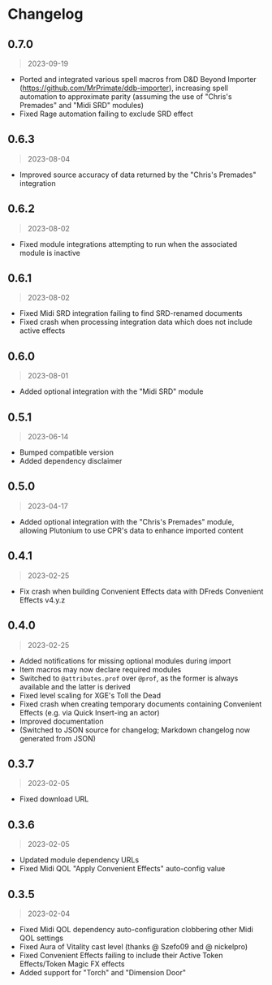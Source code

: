 # Changelog

## 0.7.0

> 2023-09-19

- Ported and integrated various spell macros from D&D Beyond Importer (<https://github.com/MrPrimate/ddb-importer>), increasing spell automation to approximate parity (assuming the use of "Chris's Premades" and "Midi SRD" modules)
- Fixed Rage automation failing to exclude SRD effect

## 0.6.3

> 2023-08-04

- Improved source accuracy of data returned by the "Chris's Premades" integration

## 0.6.2

> 2023-08-02

- Fixed module integrations attempting to run when the associated module is inactive

## 0.6.1

> 2023-08-02

- Fixed Midi SRD integration failing to find SRD-renamed documents
 - Fixed crash when processing integration data which does not include active effects

## 0.6.0

> 2023-08-01

- Added optional integration with the "Midi SRD" module

## 0.5.1

> 2023-06-14

- Bumped compatible version
- Added dependency disclaimer

## 0.5.0

> 2023-04-17

- Added optional integration with the "Chris's Premades" module, allowing Plutonium to use CPR's data to enhance imported content

## 0.4.1

> 2023-02-25

- Fix crash when building Convenient Effects data with DFreds Convenient Effects v4.y.z

## 0.4.0

> 2023-02-25

- Added notifications for missing optional modules during import
- Item macros may now declare required modules
- Switched to `@attributes.prof` over `@prof`, as the former is always available and the latter is derived
- Fixed level scaling for XGE's Toll the Dead
- Fixed crash when creating temporary documents containing Convenient Effects (e.g. via Quick Insert-ing an actor)
- Improved documentation
- (Switched to JSON source for changelog; Markdown changelog now generated from JSON)

## 0.3.7

> 2023-02-05

- Fixed download URL

## 0.3.6

> 2023-02-05

- Updated module dependency URLs
- Fixed Midi QOL "Apply Convenient Effects" auto-config value

## 0.3.5

> 2023-02-04

- Fixed Midi QOL dependency auto-configuration clobbering other Midi QOL settings
- Fixed Aura of Vitality cast level (thanks @ Szefo09 and @ nickelpro)
- Fixed Convenient Effects failing to include their Active Token Effects/Token Magic FX effects
- Added support for "Torch" and "Dimension Door"
